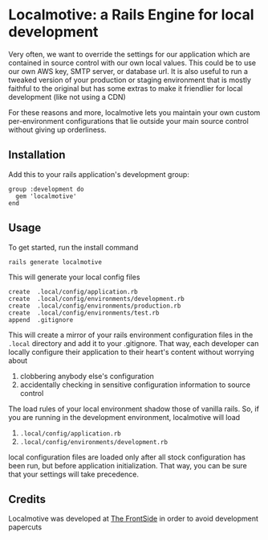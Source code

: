 # Localmotive: a Rails Engine for local development

Very often, we want to override the settings for our application which are contained in source control with our own
local values. This could be to use our own AWS key, SMTP server, or database url. It is also useful to run a tweaked
version of your production or staging environment that is mostly faithful to the original but has some extras to make it
friendlier for local development (like not using a CDN)

For these reasons and more, localmotive lets you maintain your own custom per-environment configurations that lie
outside your main source control without giving up orderliness.


## Installation

Add this to your rails application's development group:

    group :development do
      gem 'localmotive'
    end

## Usage

To get started, run the install command

    rails generate localmotive

This will generate your local config files

    create  .local/config/application.rb
    create  .local/config/environments/development.rb
    create  .local/config/environments/production.rb
    create  .local/config/environments/test.rb
    append  .gitignore


This will create a mirror of your rails environment configuration files in the `.local` directory and add it to your
.gitignore. That way, each developer can locally configure their application to their heart's content without worrying
about

1. clobbering anybody else's configuration
1. accidentally checking in sensitive configuration information to source control

The load rules of your local environment shadow those of vanilla rails. So, if you are running in the development
environment, localmotive will load

1. `.local/config/application.rb`
1. `.local/config/environments/development.rb`

local configuration files are loaded only after all stock configuration has been run, but before application
initialization. That way, you can be sure that your settings will take precedence.

## Credits

Localmotive was developed at [The FrontSide][1] in order to avoid development papercuts

[1]: http://thefrontside.net


